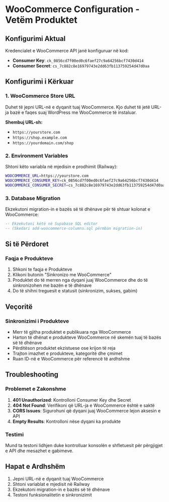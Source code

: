 # WooCommerce Configuration - Vetëm Produktet

## Konfigurimi Aktual
Kredencialet e WooCommerce API janë konfiguruar në kod:
- **Consumer Key**: `ck_0856cd7f00ed0c6faef27c9a64256bcf7430d414`
- **Consumer Secret**: `cs_7c882c8e16979743e2dd63fb113759254d47d0aa`

## Konfigurimi i Kërkuar

### 1. WooCommerce Store URL
Duhet të jepni URL-në e dyqanit tuaj WooCommerce. Kjo duhet të jetë URL-ja bazë e faqes suaj WordPress me WooCommerce të instaluar.

**Shembuj URL-sh:**
- `https://yourstore.com`
- `https://shop.example.com`
- `https://yourdomain.com/shop`

### 2. Environment Variables
Shtoni këto variabla në mjedisin e prodhimit (Railway):

```bash
WOOCOMMERCE_URL=https://yourstore.com
WOOCOMMERCE_CONSUMER_KEY=ck_0856cd7f00ed0c6faef27c9a64256bcf7430d414
WOOCOMMERCE_CONSUMER_SECRET=cs_7c882c8e16979743e2dd63fb113759254d47d0aa
```

### 3. Database Migration
Ekzekutoni migration-in e bazës së të dhënave për të shtuar kolonat e WooCommerce:

```sql
-- Ekzekutoni këtë në Supabase SQL editor
-- (Skedari add-woocommerce-columns.sql përmban migration-in)
```

## Si të Përdoret

### Faqja e Produkteve
1. Shkoni te faqja e Produkteve
2. Klikoni butonin "Sinkronizo me WooCommerce"
3. Produktet do të merren nga dyqani juaj WooCommerce dhe do të sinkronizohen me bazën e të dhënave
4. Do të shihni treguesit e statusit (sinkronizim, sukses, gabim)

## Veçoritë

### Sinkronizimi i Produkteve
- Merr të gjitha produktet e publikuara nga WooCommerce
- Harton të dhënat e produkteve WooCommerce në skemën tuaj të bazës së të dhënave
- Përditëson produktet ekzistuese ose krijon të reja
- Trajton imazhet e produkteve, kategoritë dhe çmimet
- Ruan ID-në e WooCommerce për referencë të ardhshme

## Troubleshooting

### Problemet e Zakonshme
1. **401 Unauthorized**: Kontrolloni Consumer Key dhe Secret
2. **404 Not Found**: Verifikoni që URL-ja e WooCommerce është e saktë
3. **CORS Issues**: Sigurohuni që dyqani juaj WooCommerce lejon aksesin e API
4. **Empty Results**: Kontrolloni nëse dyqani ka produkte

### Testimi
Mund ta testoni lidhjen duke kontrolluar konsolën e shfletuesit për përgjigjet e API dhe mesazhet e gabimeve.

## Hapat e Ardhshëm
1. Jepni URL-në e dyqanit tuaj WooCommerce
2. Shtoni variablat e mjedisit në Railway
3. Ekzekutoni migration-in e bazës së të dhënave
4. Testoni funksionalitetin e sinkronizimit

